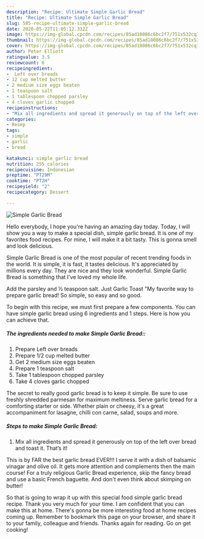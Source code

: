 ```yaml
---
description: "Recipe: Ultimate Simple Garlic Bread"
title: "Recipe: Ultimate Simple Garlic Bread"
slug: 585-recipe-ultimate-simple-garlic-bread
date: 2020-05-22T11:05:12.332Z
image: https://img-global.cpcdn.com/recipes/85ad18086c6bc2f7/751x532cq70/simple-garlic-bread-recipe-main-photo.jpg
thumbnail: https://img-global.cpcdn.com/recipes/85ad18086c6bc2f7/751x532cq70/simple-garlic-bread-recipe-main-photo.jpg
cover: https://img-global.cpcdn.com/recipes/85ad18086c6bc2f7/751x532cq70/simple-garlic-bread-recipe-main-photo.jpg
author: Peter Elliott
ratingvalue: 3.5
reviewcount: 6
recipeingredient:
-  Left over breads
- 12 cup melted butter
- 2 medium size eggs beaten
- 1 teaspoon salt
- 1 tablespoon chopped parsley
- 4 cloves garlic chopped
recipeinstructions:
- "Mix all ingredients and spread it generously on top of the left over bread and toast it. That’s it!"
categories:
- Resep
tags:
- simple
- garlic
- bread

katakunci: simple garlic bread
nutrition: 255 calories
recipecuisine: Indonesian
preptime: "PT29M"
cooktime: "PT2H"
recipeyield: "2"
recipecategory: Dessert

---
```



![Simple Garlic Bread](https://img-global.cpcdn.com/recipes/85ad18086c6bc2f7/751x532cq70/simple-garlic-bread-recipe-main-photo.jpg)

Hello everybody, I hope you're having an amazing day today. Today, I will show you a way to make a special dish, simple garlic bread. It is one of my favorites food recipes. For mine, I will make it a bit tasty. This is gonna smell and look delicious.

Simple Garlic Bread is one of the most popular of recent trending foods in the world. It is simple, it is fast, it tastes delicious. It's appreciated by millions every day. They are nice and they look wonderful. Simple Garlic Bread is something that I've loved my whole life.

Add the parsley and ½ teaspoon salt. Just Garlic Toast &#34;My favorite way to prepare garlic bread! So simple, so easy and so good.


To begin with this recipe, we must first prepare a few components. You can have simple garlic bread using 6 ingredients and 1 steps. Here is how you can achieve that.

##### The ingredients needed to make Simple Garlic Bread::

1. Prepare  Left over breads
1. Prepare 1/2 cup melted butter
1. Get 2 medium size eggs beaten
1. Prepare 1 teaspoon salt
1. Take 1 tablespoon chopped parsley
1. Take 4 cloves garlic chopped


The secret to really good garlic bread is to keep it simple. Be sure to use freshly shredded parmesan for maximum meltiness. Serve garlic bread for a comforting starter or side. Whether plain or cheesy, it&#39;s a great accompaniment for lasagne, chilli con carne, salad, soups and more. 

##### Steps to make Simple Garlic Bread:

1. Mix all ingredients and spread it generously on top of the left over bread and toast it. That’s it!


This is by FAR the best garlic bread EVER!!! I serve it with a dish of balsamic vinagar and olive oil. It gets more attention and complements then the main course! For a truly religious Garlic Bread experience, skip the fancy bread and use a basic French baguette. And don&#39;t even think about skimping on butter! 

So that is going to wrap it up with this special food simple garlic bread recipe. Thank you very much for your time. I am confident that you can make this at home. There's gonna be more interesting food at home recipes coming up. Remember to bookmark this page on your browser, and share it to your family, colleague and friends. Thanks again for reading. Go on get cooking!
